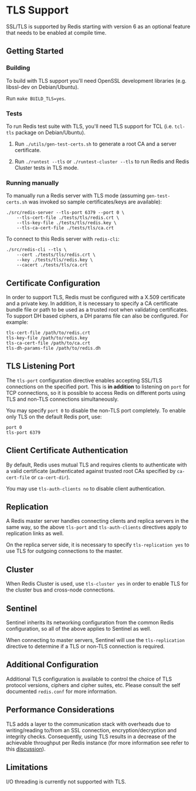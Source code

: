 TLS Support
===

SSL/TLS is supported by Redis starting with version 6 as an optional feature
that needs to be enabled at compile time.

Getting Started
---

### Building

To build with TLS support you'll need OpenSSL development libraries (e.g.
libssl-dev on Debian/Ubuntu).

Run `make BUILD_TLS=yes`.

### Tests

To run Redis test suite with TLS, you'll need TLS support for TCL (i.e.
`tcl-tls` package on Debian/Ubuntu).

1. Run `./utils/gen-test-certs.sh` to generate a root CA and a server
   certificate.

2. Run `./runtest --tls` or `./runtest-cluster --tls` to run Redis and Redis
   Cluster tests in TLS mode.

### Running manually

To manually run a Redis server with TLS mode (assuming `gen-test-certs.sh` was
invoked so sample certificates/keys are available):

    ./src/redis-server --tls-port 6379 --port 0 \
        --tls-cert-file ./tests/tls/redis.crt \
        --tls-key-file ./tests/tls/redis.key \
        --tls-ca-cert-file ./tests/tls/ca.crt

To connect to this Redis server with `redis-cli`:

    ./src/redis-cli --tls \
        --cert ./tests/tls/redis.crt \
        --key ./tests/tls/redis.key \
        --cacert ./tests/tls/ca.crt

Certificate Configuration
---

In order to support TLS, Redis must be configured with a X.509 certificate and a
private key. In addition, it is necessary to specify a CA certificate bundle
file or path to be used as a trusted root when validating certificates. To
support DH based ciphers, a DH params file can also be configured. For example:

```
tls-cert-file /path/to/redis.crt
tls-key-file /path/to/redis.key
tls-ca-cert-file /path/to/ca.crt
tls-dh-params-file /path/to/redis.dh
```

TLS Listening Port
---

The `tls-port` configuration directive enables accepting SSL/TLS connections on
the specified port. This is **in addition** to listening on `port` for TCP
connections, so it is possible to access Redis on different ports using TLS and
non-TLS connections simultaneously.

You may specify `port 0` to disable the non-TLS port completely. To enable only
TLS on the default Redis port, use:

```
port 0
tls-port 6379
```

Client Certificate Authentication
---

By default, Redis uses mutual TLS and requires clients to authenticate with a
valid certificate (authenticated against trusted root CAs specified by
`ca-cert-file` or `ca-cert-dir`).

You may use `tls-auth-clients no` to disable client authentication.

Replication
---

A Redis master server handles connecting clients and replica servers in the same
way, so the above `tls-port` and `tls-auth-clients` directives apply to
replication links as well.

On the replica server side, it is necessary to specify `tls-replication yes` to
use TLS for outgoing connections to the master.

Cluster
---

When Redis Cluster is used, use `tls-cluster yes` in order to enable TLS for the
cluster bus and cross-node connections.

Sentinel
---

Sentinel inherits its networking configuration from the common Redis
configuration, so all of the above applies to Sentinel as well.

When connecting to master servers, Sentinel will use the `tls-replication`
directive to determine if a TLS or non-TLS connection is required.

Additional Configuration
---

Additional TLS configuration is available to control the choice of TLS protocol
versions, ciphers and cipher suites, etc. Please consult the self documented
`redis.conf` for more information.

Performance Considerations
---

TLS adds a layer to the communication stack with overheads due to writing/reading to/from an SSL connection, encryption/decryption and integrity checks. Consequently, using TLS results in a decrease of the achievable throughput per Redis instance (for more information see refer to this [discussion](https://github.com/redis/redis/issues/7595)). 

Limitations
---

I/O threading is currently not supported with TLS.
